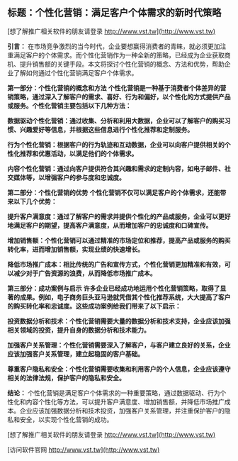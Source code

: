 ## **标题：个性化营销：满足客户个体需求的新时代策略**

[想了解推广相关软件的朋友请登录 http://www.vst.tw](http://www.vst.tw)

**引言：**
在市场竞争激烈的当今时代，企业要想赢得消费者的青睐，就必须更加注重满足客户的个体需求。而个性化营销作为一种全新的策略，已经成为企业获取商机、提升销售额的关键手段。本文将探讨个性化营销的概念、方法和优势，帮助企业了解如何通过个性化营销满足客户个体需求。

**第一部分：个性化营销的概念和方法**
**个性化营销是一种基于消费者个体差异的营销策略，通过深入了解客户的需求、喜好、行为和偏好，以个性化的方式提供产品或服务。个性化营销主要包括以下几种方法：**

**数据驱动个性化营销：通过收集、分析和利用大数据，企业可以了解客户的购买习惯、兴趣爱好等信息，并根据这些信息进行个性化推荐和定制服务。**

**行为个性化营销：根据客户的行为轨迹和互动数据，企业可以向客户提供相关的个性化推荐和优惠活动，以满足他们的个体需求。**

**内容个性化营销：通过向客户提供符合其兴趣和需求的定制内容，如电子邮件、社交媒体等，以增强客户的参与度和忠诚度。**

**第二部分：个性化营销的优势**
**个性化营销不仅可以满足客户的个体需求，还能带来以下几个优势：**

**提升客户满意度：通过了解客户的需求并提供个性化的产品或服务，企业可以更好地满足客户的期望，提高客户满意度，从而增加客户的忠诚度和口碑宣传。**

**增加销售额：个性化营销可以通过精准的市场定位和推荐，提高产品或服务的购买转化率，进而增加销售额，实现业绩的快速增长。**

**降低市场推广成本：相比传统的广告和宣传方式，个性化营销更加精准和有效，可以减少对于广告资源的浪费，从而降低市场推广成本。**

**第三部分：成功案例与启示**
**许多企业已经成功地运用个性化营销策略，取得了显著的成果。例如，电子商务巨头亚马逊就凭借其个性化推荐系统，大大提高了客户的购买转化率和忠诚度。这些成功案例给我们带来了以下启示：**

**投资数据分析和技术：个性化营销需要大量的数据分析和技术支持，企业应该加强相关领域的投资，提升自身的数据分析和技术能力。**

**加强客户关系管理：个性化营销需要深入了解客户，与客户建立良好的关系，企业应该加强客户关系管理，建立起稳固的客户基础。**

**尊重客户隐私和安全：个性化营销需要收集和利用客户的个人信息，企业应该遵守相关的法律法规，保护客户的隐私和安全。**

**结论：**
个性化营销是满足客户个体需求的一种重要策略，通过数据驱动、行为个性化和内容个性化等方法，可以提升客户满意度、增加销售额，并降低市场推广成本。企业应该加强数据分析和技术投资，加强客户关系管理，并注重保护客户的隐私和安全，以实现个性化营销的成功。

[想了解推广相关软件的朋友请登录 http://www.vst.tw](http://www.vst.tw)


[访问软件官网 http://www.vst.tw](http://www.vst.tw)
